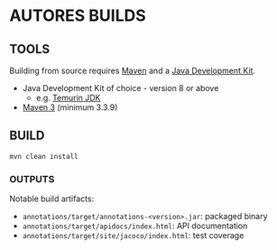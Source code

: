 # AUTORES BUILDS

## TOOLS

Building from source requires [Maven](https://maven.apache.org) and a [Java Development Kit](https://sdkman.io/jdks).

 - Java Development Kit of choice - version 8 or above
   - e.g. [Temurin JDK](https://adoptium.net)
 - [Maven 3](https://maven.apache.org/users/index.html) (minimum 3.3.9)

## BUILD

```shell
mvn clean install
```

### OUTPUTS

Notable build artifacts:

 - `annotations/target/annotations-<version>.jar`: packaged binary
 - `annotations/target/apidocs/index.html`: API documentation
 - `annotations/target/site/jacoco/index.html`: test coverage
